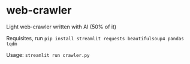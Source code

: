 # web-crawler
 
Light web-crawler written with AI (50% of it)

Requisites, run `pip install streamlit requests beautifulsoup4 pandas tqdm`

Usage: `streamlit run crawler.py`


